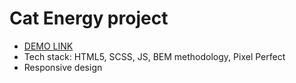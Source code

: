 ﻿# Cat Energy project 

- [DEMO LINK](https://IrynaHaiduk.github.io/catEnergy/build/index.html)
- Tech stack: HTML5, SCSS, JS, BEM methodology, Pixel Perfect
- Responsive design
